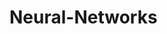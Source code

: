 # Neural-Networks



<img src="https://miro.medium.com/max/600/1*p3LTR6GB6g2MpRZzE5JIxw.png" title=""/>

